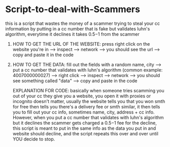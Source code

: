 # Script-to-deal-with-Scammers
this is a script that wastes the money of a scammer trying to steal your cc information by putting in a cc number that is fake but validates luhn's algorithm, everytime it declines it takes $0.5-$1 from the scammer


1. HOW TO GET THE URL OF THE WEBSITE: press right click on the website you're in --> inspect --> network --> you should see the url --> copy and paste it in the code

2. HOW TO GET THE DATA: fill out the fields with a random name, city --> put a cc number that validates with luhn's algorithm (common example: 4007000000027) --> right click --> inspect --> network --> you should see something called "data" --> copy and paste in the code

   EXPLANATION FOR CODE:
   basically when someone tries scamming you out of your cc they give you a website, you open it with proxies or incognito doesn't matter, usually the website tells you that you won smth for free then tells you there's a delivery fee or smth similar, it then tells you to fill out your cc info, sometimes name, city, address + cc info. However, when you put a cc number that validates with luhn's algorithm but it declines the scammer gets charged a $0.5-$1 fee for the decline, this script is meant to put in the same info as the data you put in and website should decline, and the script repeats this over and over until YOU decide to stop.
